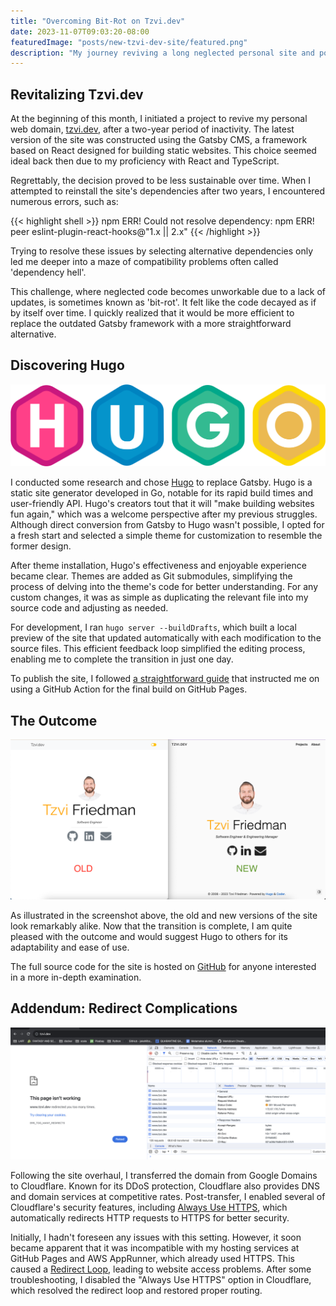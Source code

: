 ```yaml
---
title: "Overcoming Bit-Rot on Tzvi.dev"
date: 2023-11-07T09:03:20-08:00
featuredImage: "posts/new-tzvi-dev-site/featured.png"
description: "My journey reviving a long neglected personal site and porting it from Gatsby to Hugo"
---
```

## Revitalizing Tzvi.dev

At the beginning of this month, I initiated a project to revive my personal web domain, [tzvi.dev](https://www.tzvi.dev), after a two-year period of inactivity. The latest version of the site was constructed using the Gatsby CMS, a framework based on React designed for building static websites. This choice seemed ideal back then due to my proficiency with React and TypeScript.

Regrettably, the decision proved to be less sustainable over time. When I attempted to reinstall the site's dependencies after two years, I encountered numerous errors, such as:

{{< highlight shell >}}
npm ERR! Could not resolve dependency:
npm ERR! peer eslint-plugin-react-hooks@"1.x || 2.x" 
{{< /highlight >}}

Trying to resolve these issues by selecting alternative dependencies only led me deeper into a maze of compatibility problems often called 'dependency hell'.

This challenge, where neglected code becomes unworkable due to a lack of updates, is sometimes known as 'bit-rot'. It felt like the code decayed as if by itself over time. I quickly realized that it would be more efficient to replace the outdated Gatsby framework with a more straightforward alternative.

## Discovering Hugo

![Hugo logo](./hugo-logo-wide.svg)

I conducted some research and chose [Hugo](https://gohugo.io/) to replace Gatsby. Hugo is a static site generator developed in Go, notable for its rapid build times and user-friendly API. Hugo's creators tout that it will "make building websites fun again," which was a welcome perspective after my previous struggles. Although direct conversion from Gatsby to Hugo wasn't possible, I opted for a fresh start and selected a simple theme for customization to resemble the former design.

After theme installation, Hugo's effectiveness and enjoyable experience became clear. Themes are added as Git submodules, simplifying the process of delving into the theme's code for better understanding. For any custom changes, it was as simple as duplicating the relevant file into my source code and adjusting as needed.

For development, I ran `hugo server --buildDrafts`, which built a local preview of the site that updated automatically with each modification to the source files. This efficient feedback loop simplified the editing process, enabling me to complete the transition in just one day.

To publish the site, I followed [a straightforward guide](https://gohugo.io/hosting-and-deployment/hosting-on-github/) that instructed me on using a GitHub Action for the final build on GitHub Pages.

## The Outcome

![Old vs New](./compare-old-new.png)

As illustrated in the screenshot above, the old and new versions of the site look remarkably alike. Now that the transition is complete, I am quite pleased with the outcome and would suggest Hugo to others for its adaptability and ease of use.

The full source code for the site is hosted on [GitHub](https://github.com/Tadwork/tzvi.dev) for anyone interested in a more in-depth examination.

## Addendum: Redirect Complications

![Redirect loop](./redirects.png)

Following the site overhaul, I transferred the domain from Google Domains to Cloudflare. Known for its DDoS protection, Cloudflare also provides DNS and domain services at competitive rates. Post-transfer, I enabled several of Cloudflare's security features, including [Always Use HTTPS](https://developers.cloudflare.com/ssl/edge-certificates/additional-options/always-use-https/), which automatically redirects HTTP requests to HTTPS for better security.

Initially, I hadn't foreseen any issues with this setting. However, it soon became apparent that it was incompatible with my hosting services at GitHub Pages and AWS AppRunner, which already used HTTPS. This caused a [Redirect Loop](https://developers.cloudflare.com/ssl/troubleshooting/too-many-redirects/), leading to website access problems. After some troubleshooting, I disabled the "Always Use HTTPS" option in Cloudflare, which resolved the redirect loop and restored proper routing.